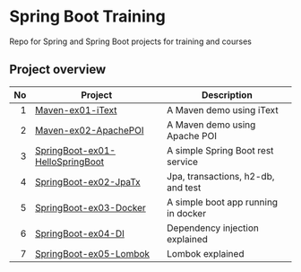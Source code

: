 # Spring Boot Training
Repo for Spring and Spring Boot projects for training and courses

## Project overview

| No     | Project                                                            | Description                         |
| ------:| ------------------------------------------------------------------ | ----------------------------------- |
| 1      | [Maven-ex01-iText](Maven-ex01-iText)                               | A Maven demo using iText            |
| 2      | [Maven-ex02-ApachePOI](Maven-ex02-ApachePOI)                       | A Maven demo using Apache POI       |
| 3      | [SpringBoot-ex01-HelloSpringBoot](SpringBoot-ex01-HelloSpringBoot) | A simple Spring Boot rest service   |
| 4      | [SpringBoot-ex02-JpaTx](SpringBoot-ex02-JpaTx)                     | Jpa, transactions, h2-db, and test  |
| 5      | [SpringBoot-ex03-Docker](SpringBoot-ex03-Docker)                   | A simple boot app running in docker |
| 6      | [SpringBoot-ex04-DI](SpringBoot-ex04-DI)                           | Dependency injection explained      |
| 7      | [SpringBoot-ex05-Lombok](SpringBoot-ex05-Lombok)                   | Lombok explained                    |




